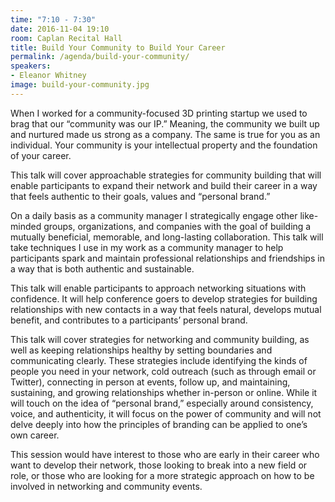 ```yaml
---
time: "7:10 - 7:30"
date: 2016-11-04 19:10
room: Caplan Recital Hall
title: Build Your Community to Build Your Career
permalink: /agenda/build-your-community/
speakers:
- Eleanor Whitney
image: build-your-community.jpg
---
```


When I worked for a community-focused 3D printing startup we used to brag that our “community was our IP.” Meaning, the community we built up and nurtured made us strong as a company. The same is true for you as an individual. Your community is your intellectual property and the foundation of your career.

This talk will cover approachable strategies for community building that will enable participants to expand their network and build their career in a way that feels authentic to their goals, values and “personal brand.”

On a daily basis as a community manager I strategically engage other like-minded groups, organizations, and companies with the goal of building a mutually beneficial, memorable, and long-lasting collaboration. This talk will take techniques I use in my work as a community manager to help participants spark and maintain professional relationships and friendships in a way that is both authentic and sustainable.

This talk will enable participants to approach networking situations with confidence. It will help conference goers to develop strategies for building relationships with new contacts in a way that feels natural, develops mutual benefit, and contributes to a participants’ personal brand.

This talk will cover strategies for networking and community building, as well as keeping relationships healthy by setting boundaries and communicating clearly. These strategies include identifying the kinds of people you need in your network, cold outreach (such as through email or Twitter), connecting in person at events, follow up, and maintaining, sustaining, and growing relationships whether in-person or online. While it will touch on the idea of “personal brand,” especially around consistency, voice, and authenticity, it will focus on the power of community and will not delve deeply into how the principles of branding can be applied to one’s own career.

This session would have interest to those who are early in their career who want to develop their network, those looking to break into a new field or role, or those who are looking for a more strategic approach on how to be involved in networking and community events.